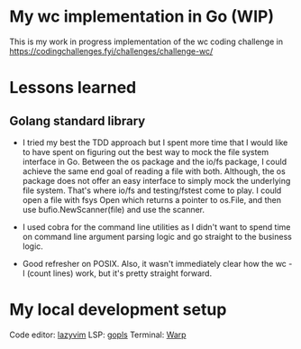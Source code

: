 # My wc implementation in Go (WIP)

This is my work in progress implementation of the wc coding challenge in https://codingchallenges.fyi/challenges/challenge-wc/

# Lessons learned

## Golang standard library

- I tried my best the TDD approach but I spent more time that I would like to have spent on figuring out the best way to mock the file system interface in Go.
Between the os package and the io/fs package, I could achieve the same end goal of reading a file with both.
Although, the os package does not offer an easy interface to simply mock the underlying file system.
That's where io/fs and testing/fstest come to play.
I could open a file with fsys Open which returns a pointer to os.File, and then use bufio.NewScanner(file) and use the scanner.

- I used cobra for the command line utilities as I didn't want to spend time on command line argument parsing logic and go straight to the business logic.

- Good refresher on POSIX. Also, it wasn't immediately clear how the wc -l (count lines) work, but it's pretty straight forward.

# My local development setup

Code editor: [lazyvim](https://www.lazyvim.org/)
LSP: [gopls](https://github.com/golang/tools/tree/master/gopls)
Terminal: [Warp](https://www.warp.dev/)


